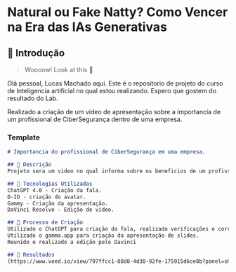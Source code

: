 # Natural ou Fake Natty? Como Vencer na Era das IAs Generativas

## 🚀 Introdução

> Woooow! Look at this 👀

Olá pessoal, Lucas Machado aqui. Este é o repositorio de projeto do curso de Inteligencia artificial no qual estou realizando.
Espero que gostem do resultado do Lab.

Realizado a criação de um video de apresentação sobre a importancia de um profissional de CiberSegurança dentro de uma empresa.

### Template

```markdown
# Importancia do profissional de CiberSegurança em uma empresa.

## 📒 Descrição
Projeto sera um video no qual informa sobre os beneficios de um profissional de cybersegurança em sua empresa.

## 🤖 Tecnologias Utilizadas
ChatGPT 4.0 - Criação da fala.
D-ID - criação do avatar.
Gammy - Criação da apresentação.
DaVinci Resolve - Edição de video.

## 🧐 Processo de Criação
Utilizado o ChatGPT para criação da fala, realizado verificações e correções para ajustar melhor. Importado para o D-ID para criar o avatar e o video com o mesmo text-spech para fala.
Utilizado o gamma.app para criação da apresentação de slides.
Reunido e realizado a edição pelo Davinci

## 🚀 Resultados
(https://www.veed.io/view/797ffcc1-88d8-4d30-92fe-175915d6ce8b?panel=share)


```
